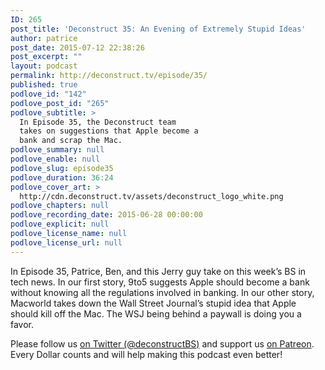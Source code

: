 ```yaml
---
ID: 265
post_title: 'Deconstruct 35: An Evening of Extremely Stupid Ideas'
author: patrice
post_date: 2015-07-12 22:38:26
post_excerpt: ""
layout: podcast
permalink: http://deconstruct.tv/episode/35/
published: true
podlove_id: "142"
podlove_post_id: "265"
podlove_subtitle: >
  In Episode 35, the Deconstruct team
  takes on suggestions that Apple become a
  bank and scrap the Mac.
podlove_summary: null
podlove_enable: null
podlove_slug: episode35
podlove_duration: 36:24
podlove_cover_art: >
  http://cdn.deconstruct.tv/assets/deconstruct_logo_white.png
podlove_chapters: null
podlove_recording_date: 2015-06-28 00:00:00
podlove_explicit: null
podlove_license_name: null
podlove_license_url: null
---
```

<p>
In Episode 35, Patrice, Ben, and this Jerry guy take on this week’s BS in tech news.  In our first story, 9to5 suggests Apple should become a bank without knowing all the regulations involved in banking.  In our other story, Macworld takes down the Wall Street Journal’s stupid idea that Apple should kill off the Mac.  The WSJ being behind a paywall is doing you a favor.
</p>
<p>Please follow us <a href="http://twitter.com/deconstructBS">on Twitter (@deconstructBS)</a> and support us <a href="http://patreon.com/deconstruct">on Patreon</a>. Every Dollar counts and will help making this podcast even better!
</p>